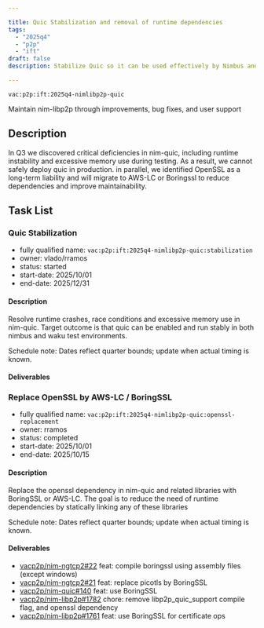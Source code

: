```yaml
---

title: Quic Stabilization and removal of runtime dependencies
tags:
  - "2025q4"
  - "p2p"
  - "ift"
draft: false
description: Stabilize Quic so it can be used effectively by Nimbus and Waku and remove OpenSSL Support

---
```


`vac:p2p:ift:2025q4-nimlibp2p-quic`

Maintain nim-libp2p through improvements, bug fixes, and user support

## Description

In Q3 we discovered critical deficiencies in nim-quic, including runtime instability and excessive memory use during testing. As a result, we cannot safely deploy quic in production. in parallel, we identified OpenSSL as a long-term liability and will migrate to AWS-LC or Boringssl to reduce dependencies and improve maintainability.

## Task List

### Quic Stabilization

* fully qualified name: `vac:p2p:ift:2025q4-nimlibp2p-quic:stabilization`
* owner: vlado/rramos
* status: started
* start-date: 2025/10/01
* end-date: 2025/12/31

#### Description
Resolve runtime crashes, race conditions and excessive memory use in nim-quic. Target outcome is that quic can be enabled and run stably in both nimbus and waku test environments.

Schedule note: Dates reflect quarter bounds; update when actual timing is known.
#### Deliverables



### Replace OpenSSL by AWS-LC / BoringSSL

* fully qualified name: `vac:p2p:ift:2025q4-nimlibp2p-quic:openssl-replacement`
* owner: rramos
* status: completed
* start-date: 2025/10/01
* end-date: 2025/10/15

#### Description
Replace the openssl dependency in nim-quic and related libraries with BoringSSL or AWS-LC. The goal is to reduce the need of runtime dependencies by statically linking any of these libraries

Schedule note: Dates reflect quarter bounds; update when actual timing is known.
#### Deliverables
- [vacp2p/nim-ngtcp2#22](https://github.com/vacp2p/nim-ngtcp2/pull/22) feat: compile boringssl using assembly files (except windows)
- [vacp2p/nim-ngtcp2#21](https://github.com/vacp2p/nim-ngtcp2/pull/21) feat: replace picotls by BoringSSL
- [vacp2p/nim-quic#140](https://github.com/vacp2p/nim-quic/pull/140) feat: use BoringSSL
- [vacp2p/nim-libp2p#1782](https://github.com/vacp2p/nim-libp2p/pull/1782) chore: remove libp2p_quic_support compile flag, and openssl dependency
- [vacp2p/nim-libp2p#1761](https://github.com/vacp2p/nim-libp2p/pull/1761) feat: use BoringSSL for certificate ops
